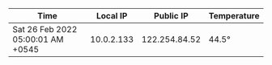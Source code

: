 | Time     | Local IP | Public IP | Temperature |
| ----------- | ----------- | ----------- | ----------- |
| Sat 26 Feb 2022 05:00:01 AM +0545      | 10.0.2.133     | 122.254.84.52  | 44.5° |
